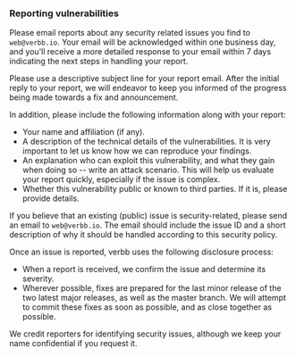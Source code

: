 ### Reporting vulnerabilities

Please email reports about any security related issues you find to
`web@verbb.io`. Your email will be acknowledged within one business day, and you'll receive a more detailed response to your email within 7 days indicating the next steps in handling your report. 

Please use a descriptive subject line for your report email. After the initial reply to your report, we will endeavor to keep you informed of the progress being made towards a fix and announcement.

In addition, please include the following information along with your report:

* Your name and affiliation (if any).
* A description of the technical details of the vulnerabilities. It is very
  important to let us know how we can reproduce your findings.
* An explanation who can exploit this vulnerability, and what they gain when
  doing so -- write an attack scenario. This will help us evaluate your report
  quickly, especially if the issue is complex.
* Whether this vulnerability public or known to third parties. If it is, please
  provide details.

If you believe that an existing (public) issue is security-related, please send
an email to `web@verbb.io`. The email should include the issue ID and
a short description of why it should be handled according to this security
policy.

Once an issue is reported, verbb uses the following disclosure process:

* When a report is received, we confirm the issue and determine its severity.
* Wherever possible, fixes are prepared for the last minor release of the two
  latest major releases, as well as the master branch. We will attempt to
  commit these fixes as soon as possible, and as close together as
  possible.

We credit reporters for identifying security issues, although we keep your name confidential if you request it.
